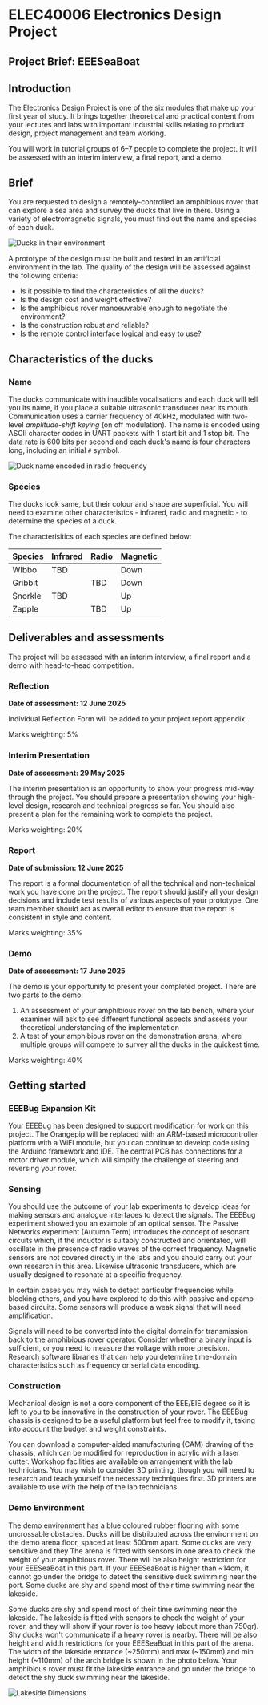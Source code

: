 # ELEC40006 Electronics Design Project 
## Project Brief: EEESeaBoat
	
## Introduction
	
The Electronics Design Project is one of the six modules that make up your first year of study.
It brings together theoretical and practical content from your lectures and labs with important industrial skills relating to product design, project management and team working.
		
You will work in tutorial groups of 6–7 people to complete the project.
It will be assessed with an interim interview, a final report, and a demo.
		
## Brief

You are requested to design a remotely-controlled an amphibious rover that can explore a sea area and survey the ducks that live in there.
Using a variety of electromagnetic signals, you must find out the name and species of each duck.

![Ducks in their environment](duck-arena.jpg)
  
A prototype of the design must be built and tested in an artificial environment in the lab.
The quality of the design will be assessed against the following criteria:
- Is it possible to find the characteristics of all the ducks?
- Is the design cost and weight effective?
- Is the amphibious rover manoeuvrable enough to negotiate the environment?
- Is the construction robust and reliable?
- Is the remote control interface logical and easy to use?
	
## Characteristics of the ducks
### Name

The ducks communicate with inaudible vocalisations and each duck will tell you its name, if you place a suitable ultrasonic transducer near its mouth.
Communication uses a carrier frequency of 40kHz, modulated with two-level *amplitude-shift keying* (on off modulation).
The name is encoded using ASCII character codes in UART packets with 1 start bit and 1 stop bit.
The data rate is 600 bits per second and each duck's name is four characters long, including an initial `#` symbol.
	
![Duck name encoded in radio frequency](name-encoding.png)
	
### Species

The ducks look same, but their colour and shape are superficial. You will need to examine other characteristics - infrared, radio and magnetic - to determine the species of a duck.

The characterisitics of each species are defined below:

| Species  | Infrared | Radio | Magnetic |
| -------- | -------- | ----- | -------- |
| Wibbo  | TBD      |       | Down     |
| Gribbit  |          | TBD   | Down     |
| Snorkle | TBD      |       | Up      |
| Zapple |          | TBD   | Up    |

## Deliverables and assessments
	
The project will be assessed with an interim interview, a final report and a demo with head-to-head competition.

### Reflection

**Date of assessment:  12 June 2025**

Individual Reflection Form will be added to your project report appendix.

Marks weighting: 5%

### Interim Presentation

**Date of assessment:  29 May 2025**

The interim presentation is an opportunity to show your progress mid-way through the project.
You should prepare a presentation showing your high-level design, research and technical progress so far.
You should also present a plan for the remaining work to complete the project.

Marks weighting: 20%
	
### Report

**Date of submission:  12 June 2025**

The report is a formal documentation of all the technical and non-technical work you have done on the project.
The report should justify all your design decisions and include test results of various aspects of your prototype.
One team member should act as overall editor to ensure that the report is consistent in style and content.

Marks weighting: 35%
			
### Demo

**Date of assessment:  17 June 2025**

The demo is your opportunity to present your completed project.
There are two parts to the demo:
1. An assessment of your amphibious rover on the lab bench, where your examiner will ask to see different functional aspects and assess your theoretical understanding of the implementation
2. A test of your amphibious rover on the demonstration arena, where multiple groups will compete to survey all the ducks in the quickest time.

Marks weighting: 40%
	
## Getting started
				
### EEEBug Expansion Kit
Your EEEBug has been designed to support modification for work on this project.
The Orangepip will be replaced with an ARM-based microcontroller platform with a WiFi module, but you can continue to develop code using the Arduino framework and IDE.
The central PCB has connections for a motor driver module, which will simplify the challenge of steering and reversing your rover.
			
### Sensing
You should use the outcome of your lab experiments to develop ideas for making sensors and analogue interfaces to detect the signals.
The EEEBug experiment showed you an example of an optical sensor.
The Passive Networks experiment (Autumn Term) introduces the concept of resonant circuits which, if the inductor is suitably constructed and orientated, will oscillate in the presence of radio waves of the correct frequency.
Magnetic sensors are not covered directly in the labs and you should carry out your own research in this area. Likewise ultrasonic transducers, which are usually designed to resonate at a specific frequency.
			
In certain cases you may wish to detect particular frequencies while blocking others, and you have explored to do this with passive and opamp-based circuits.
Some sensors will produce a weak signal that will need amplification.

Signals will need to be converted into the digital domain for transmission back to the amphibious rover operator.
Consider whether a binary input is sufficient, or you need to measure the voltage with more precision.
Research software libraries that can help you determine time-domain characteristics such as frequency or serial data encoding.
			
### Construction
Mechanical design is not a core component of the EEE/EIE degree so it is left to you to be innovative in the construction of your rover.
The EEEBug chassis is designed to be a useful platform but feel free to modify it, taking into account the budget and weight constraints.
			
You can download a computer-aided manufacturing (CAM) drawing of the chassis, which can be modified for reproduction in acrylic with a laser cutter.
Workshop facilities are available on arrangement with the lab technicians.
You may wish to consider 3D printing, though you will need to research and teach yourself the necessary techniques first.
3D printers are available to use with the help of the lab technicians.	

### Demo Environment
The demo environment has a blue coloured rubber flooring with some uncrossable obstacles.
Ducks will be distributed across the environment on the demo arena floor, spaced at least 500mm apart.
Some ducks are very sensitive and they The arena is fitted with sensors in one area to check the weight of your amphibious rover. There will be also height restriction for your EEESeaBoat in this part. If your EEESeaBoat is higher than ~14cm, it cannot go under the bridge to detect the sensitive duck swimming near the port. Some ducks are shy and spend most of their time swimming near the lakeside.

Some ducks are shy and spend most of their time swimming near the lakeside. The lakeside is fitted with sensors to check the weight of your rover, and they will show if your rover is too heavy (about more than 750gr). Shy ducks won't communicate if a heavy rover is nearby. 
There will be also height and width restrictions for your EEESeaBoat in this part of the arena. The width of the lakeside entrance (~250mm) and max (~150mm) and min height (~110mm) of the arch bridge is shown in the photo below. Your amphibious rover must fit the lakeside entrance and go under the bridge to detect the shy duck swimming near the lakeside.

![Lakeside Dimensions](lakeside_dimensions.png)



